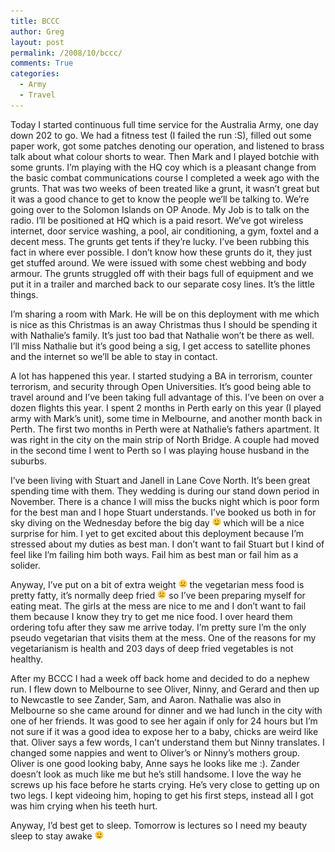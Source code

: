 ```yaml
---
title: BCCC
author: Greg
layout: post
permalink: /2008/10/bccc/
comments: True
categories:
  - Army
  - Travel
---
```

Today I started continuous full time service for the Australia Army, one day down 202 to go. We had a fitness test (I failed the run :S), filled out some paper work, got some patches denoting our operation, and listened to brass talk about what colour shorts to wear. Then Mark and I played botchie with some grunts. I&#8217;m playing with the HQ coy which is a pleasant change from the basic combat communications course I completed a week ago with the grunts. That was two weeks of been treated like a grunt, it wasn&#8217;t great but it was a good chance to get to know the people we&#8217;ll be talking to. We&#8217;re going over to the Solomon Islands on OP Anode. My Job is to talk on the radio. I&#8217;ll be positioned at HQ which is a paid resort. We&#8217;ve got wireless internet, door service washing, a pool, air conditioning, a gym, foxtel and a decent mess. The grunts get tents if they&#8217;re lucky. I&#8217;ve been rubbing this fact in where ever possible. I don&#8217;t know how these grunts do it, they just get stuffed around. We were issued with some chest webbing and body armour. The grunts struggled off with their bags full of equipment and we put it in a trailer and marched back to our separate cosy lines. It&#8217;s the little things.

I&#8217;m sharing a room with Mark. He will be on this deployment with me which is nice as this Christmas is an away Christmas thus I should be spending it with Nathalie&#8217;s family. It&#8217;s just too bad that Nathalie won&#8217;t be there as well. I&#8217;ll miss Nathalie but it&#8217;s good being a sig, I get access to satellite phones and the internet so we&#8217;ll be able to stay in contact.

A lot has happened this year. I started studying a BA in terrorism, counter terrorism, and security through Open Universities. It&#8217;s good being able to travel around and I&#8217;ve been taking full advantage of this. I&#8217;ve been on over a dozen flights this year. I spent 2 months in Perth early on this year (I played army with Mark&#8217;s unit), some time in Melbourne, and another month back in Perth. The first two months in Perth were at Nathalie&#8217;s fathers apartment. It was right in the city on the main strip of North Bridge. A couple had moved in the second time I went to Perth so I was playing house husband in the suburbs.

I&#8217;ve been living with Stuart and Janell in Lane Cove North. It&#8217;s been great spending time with them. They wedding is during our stand down period in November. There is a chance I will miss the bucks night which is poor form for the best man and I hope Stuart understands. I&#8217;ve booked us both in for sky diving on the Wednesday before the big day <img src="/wp-content/smilies/simple-smile.png" alt=":)" class="wp-smiley" style="height: 1em; max-height: 1em;" /> which will be a nice surprise for him. I yet to get excited about this deployment because I&#8217;m stressed about my duties as best man. I don&#8217;t want to fail Stuart but I kind of feel like I&#8217;m failing him both ways. Fail him as best man or fail him as a solider.

Anyway, I&#8217;ve put on a bit of extra weight <img src="/wp-content/smilies/frownie.png" alt=":(" class="wp-smiley" style="height: 1em; max-height: 1em;" /> the vegetarian mess food is pretty fatty, it&#8217;s normally deep fried <img src="/wp-content/smilies/frownie.png" alt=":(" class="wp-smiley" style="height: 1em; max-height: 1em;" /> so I&#8217;ve been preparing myself for eating meat. The girls at the mess are nice to me and I don&#8217;t want to fail them because I know they try to get me nice food. I over heard them ordering tofu after they saw me arrive today. I&#8217;m pretty sure I&#8217;m the only pseudo vegetarian that visits them at the mess. One of the reasons for my vegetarianism is health and 203 days of deep fried vegetables is not healthy.

After my BCCC I had a week off back home and decided to do a nephew run. I flew down to Melbourne to see Oliver, Ninny, and Gerard and then up to Newcastle to see Zander, Sam, and Aaron. Nathalie was also in Melbourne so she came around for dinner and we had lunch in the city with one of her friends. It was good to see her again if only for 24 hours but I&#8217;m not sure if it was a good idea to expose her to a baby, chicks are weird like that. Oliver says a few words, I can&#8217;t understand them but Ninny translates. I changed some nappies and went to Oliver&#8217;s or Ninny&#8217;s mothers group. Oliver is one good looking baby, Anne says he looks like me :). Zander doesn&#8217;t look as much like me but he&#8217;s still handsome. I love the way he screws up his face before he starts crying. He&#8217;s very close to getting up on two legs. I kept videoing him, hoping to get his first steps, instead all I got was him crying when his teeth hurt.

Anyway, I&#8217;d best get to sleep. Tomorrow is lectures so I need my beauty sleep to stay awake <img src="/wp-content/smilies/simple-smile.png" alt=":)" class="wp-smiley" style="height: 1em; max-height: 1em;" />